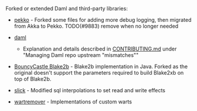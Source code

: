 Forked or extended Daml and third-party libraries:

- [pekko](https://github.com/akka/akka/) - Forked some files for adding more debug logging, then migrated from Akka to Pekko.
  TODO(#9883) remove when no longer needed

- [daml](https://github.com/digital-asset/daml)
  - Explanation and details described in [CONTRIBUTING.md](../CONTRIBUTING.md) under "Managing Daml repo upstream "mismatches""

- [BouncyCastle Blake2b](http://git.bouncycastle.org/repositories/bc-java) - Blake2b implementation in Java. Forked as the original doesn't support the parameters required to build Blake2xb on top of Blake2b.

- [slick](https://github.com/slick/slick) - Modified sql interpolations to set read and write effects

- [wartremover](http://www.wartremover.org/) - Implementations of custom warts
